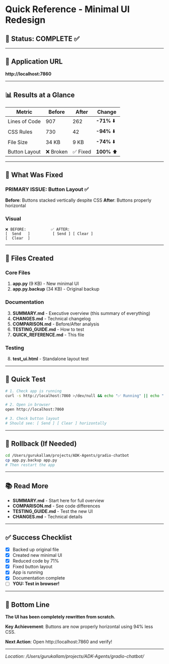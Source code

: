 # Quick Reference - Minimal UI Redesign

## 🚀 Status: COMPLETE ✅

---

## 📍 Application URL
**http://localhost:7860**

---

## 📊 Results at a Glance

| Metric | Before | After | Change |
|--------|--------|-------|--------|
| Lines of Code | 907 | 262 | **-71%** ⬇️ |
| CSS Rules | 730 | 42 | **-94%** ⬇️ |
| File Size | 34 KB | 9 KB | **-74%** ⬇️ |
| Button Layout | ❌ Broken | ✅ Fixed | **100%** ⬆️ |

---

## 🎯 What Was Fixed

### PRIMARY ISSUE: Button Layout ✅
**Before**: Buttons stacked vertically despite CSS
**After**: Buttons properly horizontal

### Visual
```
❌ BEFORE:           ✅ AFTER:
[  Send   ]          [ Send ] [ Clear ]
[  Clear  ]
```

---

## 📁 Files Created

### Core Files
1. **app.py** (9 KB) - New minimal UI
2. **app.py.backup** (34 KB) - Original backup

### Documentation
3. **SUMMARY.md** - Executive overview (this summary of everything)
4. **CHANGES.md** - Technical changelog
5. **COMPARISON.md** - Before/After analysis
6. **TESTING_GUIDE.md** - How to test
7. **QUICK_REFERENCE.md** - This file

### Testing
8. **test_ui.html** - Standalone layout test

---

## 🧪 Quick Test

```bash
# 1. Check app is running
curl -s http://localhost:7860 >/dev/null && echo "✅ Running" || echo "❌ Not running"

# 2. Open in browser
open http://localhost:7860

# 3. Check button layout
# Should see: [ Send ] [ Clear ] horizontally
```

---

## 🔄 Rollback (If Needed)

```bash
cd /Users/gurukallam/projects/ADK-Agents/gradio-chatbot
cp app.py.backup app.py
# Then restart the app
```

---

## 📚 Read More

- **SUMMARY.md** - Start here for full overview
- **COMPARISON.md** - See code differences
- **TESTING_GUIDE.md** - Test the new UI
- **CHANGES.md** - Technical details

---

## ✅ Success Checklist

- [x] Backed up original file
- [x] Created new minimal UI
- [x] Reduced code by 71%
- [x] Fixed button layout
- [x] App is running
- [x] Documentation complete
- [ ] **YOU: Test in browser!**

---

## 🎉 Bottom Line

**The UI has been completely rewritten from scratch.**

**Key Achievement**: Buttons are now properly horizontal using 94% less CSS.

**Next Action**: Open http://localhost:7860 and verify!

---

*Location: /Users/gurukallam/projects/ADK-Agents/gradio-chatbot/*